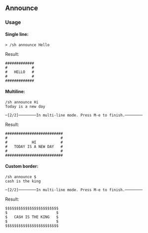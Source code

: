 ## Announce

### Usage

#### Single line:
```
> /sh announce Hello
```

Result:
```
#############
#           #
#   HELLO   #
#           #
#############
```


#### Multiline:
```
/sh announce Hi
Today is a new day

─[2/2]────────In multi-line mode. Press M-e to finish.────────
```

Result:
```
##########################
#                        #
#           HI           #
#   TODAY IS A NEW DAY   #
#                        #
##########################

```

#### Custom border:
```
/sh announce $
cash is the king

─[2/2]────────In multi-line mode. Press M-e to finish.────────
```

Result:
```
$$$$$$$$$$$$$$$$$$$$$$$$
$                      $
$   CASH IS THE KING   $
$                      $
$$$$$$$$$$$$$$$$$$$$$$$$
```
